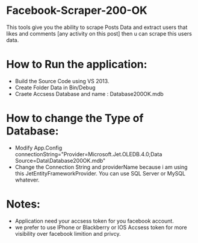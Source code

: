 # Facebook-Scraper-200-OK
This tools give you the ability to scrape Posts Data and extract users that likes and comments [any activity on this post] then u can scrape this users data.

# How to Run the application:
- Build the Source Code using VS 2013.
- Create Folder Data in Bin/Debug
- Craete Accsess Database and name : Database200OK.mdb

# How to change the Type of Database:
- Modify App.Config
connectionString="Provider=Microsoft.Jet.OLEDB.4.0;Data Source=Data\Database200OK.mdb"
- Change the Connection String and providerName because i am using this JetEntityFrameworkProvider.
You can use SQL Server or MySQL whatever.

# Notes:
- Application need your accsess token for you facebook account.
- we prefer to use IPhone or Blackberry or IOS Accsess token for more visibility over facebook limition and privcy.
